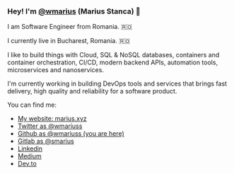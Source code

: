 ### Hey! I'm [@wmarius](https://github.com/wmariuss) (Marius Stanca) :wave:

I am Software Engineer from Romania. 🇷🇴

I currently live in Bucharest, Romania. 🇷🇴

I like to build things with Cloud, SQL & NoSQL databases, containers and container orchestration, CI/CD, modern backend APIs, automation tools, microservices and nanoservices.

I'm currently working in building DevOps tools and services that brings fast delivery, high quality and reliability for a software product.

You can find me:

* [My website: marius.xyz](https://marius.xyz)
* [Twitter as @wmariuss](https://twitter.com/wmariuss)
* [Github as @wmariuss (you are here)](https://github.com/wmariuss)
* [Gitlab as @smarius](https://gitlab.com/wmariuss)
* [Linkedin](https://www.linkedin.com/in/wmariuss/)
* [Medium](https://medium.com/@wmariuss)
* [Dev.to](https://dev.to/wmariuss)
